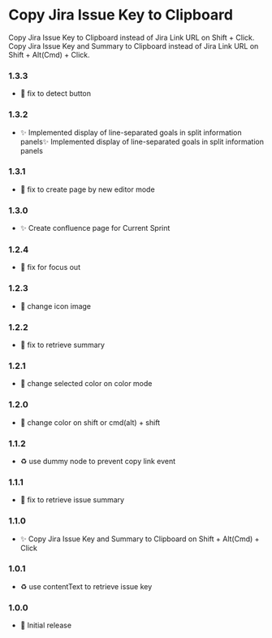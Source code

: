# Copy Jira Issue Key to Clipboard

Copy Jira Issue Key to Clipboard instead of Jira Link URL on Shift + Click.
Copy Jira Issue Key and Summary to Clipboard instead of Jira Link URL on Shift + Alt(Cmd) + Click.

### 1.3.3

- 🐛 fix to detect button

### 1.3.2

- ✨ Implemented display of line-separated goals in split information panels✨ Implemented display of line-separated goals in split information panels

### 1.3.1

- 🐛 fix to create page by new editor mode

### 1.3.0

- ✨ Create confluence page for Current Sprint

### 1.2.4

- 🐛 fix for focus out

### 1.2.3

- 💄 change icon image

### 1.2.2

- 🐛 fix to retrieve summary

### 1.2.1

- 💄 change selected color on color mode

### 1.2.0

- 💄 change color on shift or cmd(alt) + shift

### 1.1.2

- ♻️ use dummy node to prevent copy link event

### 1.1.1

- 🐛 fix to retrieve issue summary

### 1.1.0

- ✨ Copy Jira Issue Key and Summary to Clipboard on Shift + Alt(Cmd) + Click

### 1.0.1

- ♻️ use contentText to retrieve issue key

### 1.0.0

- 🎉 Initial release
